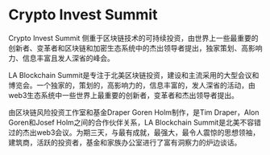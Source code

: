 # Crypto Invest Summit

Crypto Invest Summit 侧重于区块链技术的可持续投资，由世界上一些最重要的创新者、变革者和区块链和加密生态系统中的杰出领导者提出，独家策划、高影响力、信息丰富且发人深省的峰会。

LA Blockchain Summit是专注于北美区块链投资，建设和主流采用的大型会议和博览会。一个独家的，策划的，高影响力的，信息丰富的，发人深省的活动，由web3生态系统中一些世界上最重要的创新者，变革者和杰出领导者提出。

由区块链风险投资工作室和基金Draper Goren Holm制作，是Tim Draper，Alon Goren和Josef Holm之间的合作伙伴关系，LA Blockchain Summit是北美不容错过的杰出web3会议。为期三天，与最有成就，最强大，最令人震惊的思想领袖，建筑商，活跃的投资者，基金和家族办公室进行了富有洞察力的炉边谈话。

